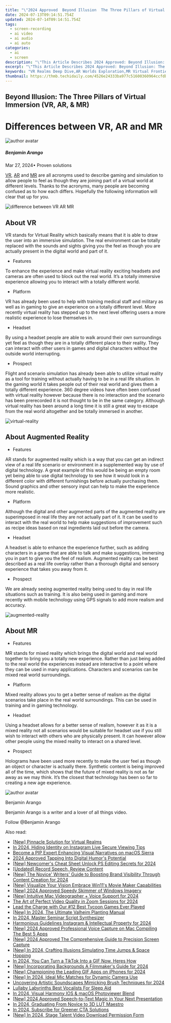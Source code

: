 ```yaml
---
title: "\"2024 Approved  Beyond Illusion  The Three Pillars of Virtual Immersion (VR, AR, & MR)\""
date: 2024-07-13T09:14:51.754Z
updated: 2024-07-14T09:14:51.754Z
tags: 
  - screen-recording
  - ai video
  - ai audio
  - ai auto
categories: 
  - ai
  - screen
description: "\"This Article Describes 2024 Approved: Beyond Illusion: The Three Pillars of Virtual Immersion (VR, AR, & MR)\""
excerpt: "\"This Article Describes 2024 Approved: Beyond Illusion: The Three Pillars of Virtual Immersion (VR, AR, & MR)\""
keywords: "VR Realms Deep Dive,AR Worlds Exploration,MR Virtual Frontiers,Beyond Illusion Tips,Immersion Tech Insights,VR, AR & MR Trends,VR Immersion Fundamentals"
thumbnail: https://thmb.techidaily.com/4526e24333ba977c51600360964ccfdbc4ba0f9b4255ce54480ebe44b63f8c8e.jpg
---
```


## Beyond Illusion: The Three Pillars of Virtual Immersion (VR, AR, & MR)

# Differences between VR, AR and MR

![author avatar](https://images.wondershare.com/filmora/article-images/benjamin-arango-author.jpg)

##### Benjamin Arango

 Mar 27, 2024• Proven solutions

[VR](https://tools.techidaily.com/wondershare/filmora/download/), [AR](https://filmora.wondershare.com/virtual-reality/what-is-augmented-reality.html) and [MR](https://tools.techidaily.com/wondershare/filmora/download/) are all acronyms used to describe gaming and simulation to allow people to feel as though they are joining part of a virtual world at different levels. Thanks to the acronyms, many people are becoming confused as to how each differs. Hopefully the following information will clear that up for you.

![difference between VR AR MR]( https://images.wondershare.com/filmora/article-images/difference-between-vr-ar-mr.jpg
)

## About VR

 VR stands for Virtual Reality which basically means that it is able to draw the user into an immersive simulation. The real environment can be totally replaced with the sounds and sights giving you the feel as though you are actually present in the digital world and part of it.

* Features

 To enhance the experience and make virtual reality exciting headsets and cameras are often used to block out the real world. It’s a totally immersive experience allowing you to interact with a totally different world.

* Platform

 VR has already been used to help with training medical staff and military as well as in gaming to give an experience on a totally different level. More recently virtual reality has stepped up to the next level offering users a more realistic experience to lose themselves in.

* Headset

 By using a headset people are able to walk around their own surroundings yet feel as though they are in a totally different place to their reality. They can interact with other users in games and digital characters without the outside world interrupting.

* Prospect

 Flight and scenario simulation has already been able to utilize virtual reality as a tool for training without actually having to be in a real life situation. In the gaming world it takes people out of their real world and gives them a totally different experience. 360 degree videos have often been confused with virtual reality however because there is no interaction and the scenario has been prerecorded it is not thought to be in the same category. Although virtual reality has been around a long time it is still a great way to escape from the real world altogether and be totally immersed in another.

![virtual-reality](https://images.wondershare.com/filmora/article-images/virtual-reality.jpg)

## About Augmented Reality

* Features

 AR stands for augmented reality which is a way that you can get an indirect view of a real life scenario or environment in a supplemented way by use of digital technology. A great example of this would be being an empty room yet being able to use digital technology to see how it would look in a different color with different furnishings before actually purchasing them. Sound graphics and other sensory input can help to make the experience more realistic.

* Platform

 Although the digital and other augmented parts of the augmented reality are superimposed in real life they are not actually part of it. It can be used to interact with the real world to help make suggestions of improvement such as recipe ideas based on real ingredients laid out before the camera.

* Headset

 A headset is able to enhance the experience further, such as adding characters in a game that are able to talk and make suggestions, immersing you in part to give you the feel of realism. Augmented reality can be best described as a real life overlay rather than a thorough digital and sensory experience that takes you away from it.

* Prospect

 We are already seeing augmented reality being used to day in real life situations such as training. It is also being used in gaming and more recently with mobile technology using GPS signals to add more realism and accuracy.

![augmented-reality](https://images.wondershare.com/filmora/article-images/augmented-reality.jpg)

## About MR

* Features

 MR stands for mixed reality which brings the digital world and real world together to bring you a totally new experience. Rather than just being added to the real world the experiences instead are interactive to a point where they can be used in many applications. Characters and scenarios can be mixed real world surroundings.

* Platform

 Mixed reality allows you to get a better sense of realism as the digital scenarios take place in the real world surroundings. This can be used in training and in gaming technology.

* Headset

 Using a headset allows for a better sense of realism, however it as it is a mixed reality not all scenarios would be suitable for headset use if you still wish to interact with others who are physically present. It can however allow other people using the mixed reality to interact on a shared level.

* Prospect

 Holograms have been used more recently to make the user feel as though an object or character is actually there. Synthetic content is being improved all of the time, which shows that the future of mixed reality is not as far away as we may think. It’s the closest that technology has been so far to creating a new age experience.

![author avatar](https://images.wondershare.com/filmora/article-images/benjamin-arango-author.jpg)

Benjamin Arango

Benjamin Arango is a writer and a lover of all things video.

Follow @Benjamin Arango


<ins class="adsbygoogle"
     style="display:block"
     data-ad-format="autorelaxed"
     data-ad-client="ca-pub-7571918770474297"
     data-ad-slot="1223367746"></ins>



<ins class="adsbygoogle"
     style="display:block"
     data-ad-client="ca-pub-7571918770474297"
     data-ad-slot="8358498916"
     data-ad-format="auto"
     data-full-width-responsive="true"></ins>




<span class="atpl-alsoreadstyle">Also read:</span>
<div><ul>
<li><a href="https://fox-glue.techidaily.com/new-pinnacle-solution-for-virtual-realms/"><u>[New] Pinnacle Solution for Virtual Realms</u></a></li>
<li><a href="https://fox-glue.techidaily.com/in-2024-hiding-identity-on-instagram-live-secure-viewing-tips/"><u>In 2024, Hiding Identity on Instagram Live  Secure Viewing Tips</u></a></li>
<li><a href="https://fox-glue.techidaily.com/become-a-pip-expert-enhancing-visual-narratives-on-macos-sierra/"><u>Become a PIP Expert  Enhancing Visual Narratives on macOS Sierra</u></a></li>
<li><a href="https://some-skills.techidaily.com/2024-approved-tapping-into-digital-humors-potential/"><u>2024 Approved  Tapping Into Digital Humor's Potential</u></a></li>
<li><a href="https://fox-glue.techidaily.com/new-newcomers-cheat-sheet-unlock-ps-editing-secrets-for-2024/"><u>[New] Newcomer's Cheat Sheet  Unlock PS Editing Secrets for 2024</u></a></li>
<li><a href="https://screen-video-capture.techidaily.com/updated-record-speech-review-content/"><u>[Updated] Record Speech, Review Content</u></a></li>
<li><a href="https://fox-glue.techidaily.com/new-the-novice-writers-guide-to-boosting-brand-visibility-through-content-creation-for-2024/"><u>[New] The Novice' Writers' Guide to Boosting Brand Visibility Through Content Creation for 2024</u></a></li>
<li><a href="https://fox-glue.techidaily.com/new-visualize-your-vision-embrace-win11s-movie-maker-capabilities/"><u>[New] Visualize Your Vision  Embrace Win11's Movie Maker Capabilities</u></a></li>
<li><a href="https://fox-glue.techidaily.com/new-2024-approved-speedy-skimmer-of-windows-imagery/"><u>[New] 2024 Approved  Speedy Skimmer of Windows Imagery</u></a></li>
<li><a href="https://digital-screen-recording.techidaily.com/new-intuitive-mac-videographer-plus-voice-support-for-2024/"><u>[New] Intuitive Mac Videographer + Voice Support for 2024</u></a></li>
<li><a href="https://fox-glue.techidaily.com/the-art-of-perfect-video-quality-in-zoom-sessions-for-2024/"><u>The Art of Perfect Video Quality in Zoom Sessions for 2024</u></a></li>
<li><a href="https://digital-screen-recording.techidaily.com/lead-the-charge-with-our-12-best-tycoon-games-ever-played/"><u>Lead the Charge with Our #12 Best Tycoon Games Ever Played</u></a></li>
<li><a href="https://screen-capture.techidaily.com/new-in-2024-the-ultimate-valheim-planting-manual/"><u>[New] In 2024, The Ultimate Valheim Planting Manual</u></a></li>
<li><a href="https://fox-glue.techidaily.com/in-2024-master-seminar-script-synthesizer/"><u>In 2024, Master Seminar Script Synthesizer</u></a></li>
<li><a href="https://fox-glue.techidaily.com/harmonious-guidelines-instagram-and-intellectual-property-for-2024/"><u>Harmonious Guidelines  Instagram & Intellectual Property for 2024</u></a></li>
<li><a href="https://screen-mirroring-recording.techidaily.com/new-2024-approved-professional-voice-capture-on-mac-compiling-the-best-5-apps/"><u>[New] 2024 Approved  Professional Voice Capture on Mac  Compiling The Best 5 Apps</u></a></li>
<li><a href="https://screen-activity-recording.techidaily.com/new-2024-approved-the-comprehensive-guide-to-precision-screen-capture/"><u>[New] 2024 Approved  The Comprehensive Guide to Precision Screen Capture</u></a></li>
<li><a href="https://fox-glue.techidaily.com/new-in-2024-crafting-illusions-simulating-time-jumps-and-space-hopping/"><u>[New] In 2024, Crafting Illusions  Simulating Time Jumps & Space Hopping</u></a></li>
<li><a href="https://animation-videos.techidaily.com/in-2024-you-can-turn-a-tiktok-into-a-gif-now-heres-how/"><u>In 2024, You Can Turn a TikTok Into a GIF Now. Heres How</u></a></li>
<li><a href="https://fox-glue.techidaily.com/new-incorporating-backgrounds-a-filmmakers-guide-for-2024/"><u>[New] Incorporating Backgrounds  A Filmmaker's Guide for 2024</u></a></li>
<li><a href="https://fox-glue.techidaily.com/new-championing-the-leading-gif-apps-on-iphones-for-2024/"><u>[New] Championing the Leading GIF Apps on iPhones for 2024</u></a></li>
<li><a href="https://fox-glue.techidaily.com/new-in-2024-ideal-mic-matches-for-dynamic-camera-use/"><u>[New] In 2024, Ideal Mic Matches for Dynamic Camera Use</u></a></li>
<li><a href="https://audio-editing.techidaily.com/uncovering-artistic-soundscapes-mimicking-brush-techniques-for-2024/"><u>Uncovering Artistic Soundscapes Mimicking Brush Techniques for 2024</u></a></li>
<li><a href="https://fox-glue.techidaily.com/lullaby-labyrinths-best-vocalists-for-sleep-aid/"><u>Lullaby Labyrinths  Best Vocalists For Sleep Aid</u></a></li>
<li><a href="https://fox-glue.techidaily.com/in-2024-visual-harmony-ios-and-macos-photoviewer-blend/"><u>In 2024, Visual Harmony  IOS & macOS Photoviewer Blend</u></a></li>
<li><a href="https://fox-glue.techidaily.com/new-2024-approved-speech-to-text-magic-in-your-next-presentation/"><u>[New] 2024 Approved  Speech-to-Text Magic in Your Next Presentation</u></a></li>
<li><a href="https://fox-glue.techidaily.com/in-2024-graduating-from-novice-to-3d-lut-maestro/"><u>In 2024, Graduating From Novice to 3D LUT Maestro</u></a></li>
<li><a href="https://youtube-help.techidaily.com/in-2024-subscribe-for-greener-cta-solutions/"><u>In 2024, Subscribe for Greener CTA Solutions</u></a></li>
<li><a href="https://fox-glue.techidaily.com/new-in-2024-stage-talent-video-download-permission-form/"><u>[New] In 2024, Stage Talent  Video Download Permission Form</u></a></li>
</ul></div>
